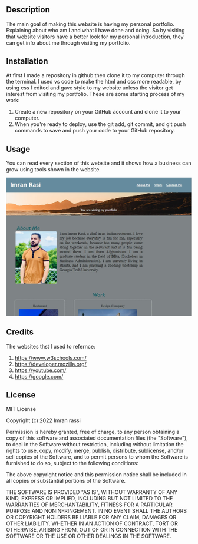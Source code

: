 # <Imrans-Accessible-Portfolio>

## Description

The main goal of making this website is having my personal portfolio. Explaining about who am I and what I have done and doing. So by visiting that website visitors have a better look for my personal introduction, they can get info about me through visiting my portfolio.

## Installation

At first I made a repository in github then clone it to my computer through the terminal. I used vs code to make the html and css more readable, by using css I edited and gave style to my website unless the visitor get interest from visiting my portfolio. These are some starting process of my work:

1. Create a new repository on your GitHub account and clone it to your computer.
2. When you're ready to deploy, use the git add, git commit, and git push commands to save and push your code to your GitHub repository.

## Usage

You can read every section of this website and it shows how a business can grow using tools shown in the website.

<img src="./assets/images/Screen-1.jpg/" >


## Credits

The websites thst I used to refernce:
1. https://www.w3schools.com/
2. https://developer.mozilla.org/
3. https://youtube.com/
4. https://google.com/

## License

MIT License

Copyright (c) 2022 Imran rassi

Permission is hereby granted, free of charge, to any person obtaining a copy
of this software and associated documentation files (the "Software"), to deal
in the Software without restriction, including without limitation the rights
to use, copy, modify, merge, publish, distribute, sublicense, and/or sell
copies of the Software, and to permit persons to whom the Software is
furnished to do so, subject to the following conditions:

The above copyright notice and this permission notice shall be included in all
copies or substantial portions of the Software.

THE SOFTWARE IS PROVIDED "AS IS", WITHOUT WARRANTY OF ANY KIND, EXPRESS OR
IMPLIED, INCLUDING BUT NOT LIMITED TO THE WARRANTIES OF MERCHANTABILITY,
FITNESS FOR A PARTICULAR PURPOSE AND NONINFRINGEMENT. IN NO EVENT SHALL THE
AUTHORS OR COPYRIGHT HOLDERS BE LIABLE FOR ANY CLAIM, DAMAGES OR OTHER
LIABILITY, WHETHER IN AN ACTION OF CONTRACT, TORT OR OTHERWISE, ARISING FROM,
OUT OF OR IN CONNECTION WITH THE SOFTWARE OR THE USE OR OTHER DEALINGS IN THE
SOFTWARE.
